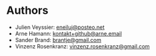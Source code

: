 # Authors

* Julien Veyssier: <eneiluj@posteo.net>
* Arne Hamann: <kontakt+github@arne.email>
* Sander Brand: <brantje@gmail.com>
* Vinzenz Rosenkranz: <vinzenz.rosenkranz@gmail.com>
